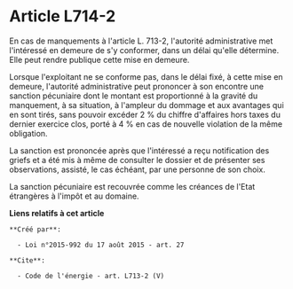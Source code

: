# Article L714-2

En cas de manquements à l'article L. 713-2, l'autorité administrative met l'intéressé en demeure de s'y conformer, dans un
délai qu'elle détermine. Elle peut rendre publique cette mise en demeure. 

Lorsque l'exploitant ne se conforme pas, dans le délai fixé, à cette mise en demeure, l'autorité administrative peut
prononcer à son encontre une sanction pécuniaire dont le montant est proportionné à la gravité du manquement, à sa situation,
à l'ampleur du dommage et aux avantages qui en sont tirés, sans pouvoir excéder 2 % du chiffre d'affaires hors taxes du
dernier exercice clos, porté à 4 % en cas de nouvelle violation de la même obligation. 

La sanction est prononcée après que l'intéressé a reçu notification des griefs et a été mis à même de consulter le dossier et
de présenter ses observations, assisté, le cas échéant, par une personne de son choix. 

La sanction pécuniaire est recouvrée comme les créances de l'Etat étrangères à l'impôt et au domaine.

**Liens relatifs à cet article**

	**Créé par**:

	  - Loi n°2015-992 du 17 août 2015 - art. 27

	**Cite**:

	  - Code de l'énergie - art. L713-2 (V)
